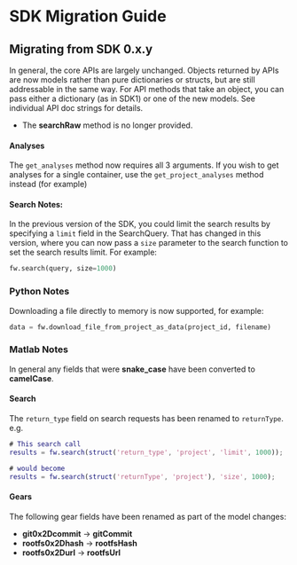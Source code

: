 # SDK Migration Guide

## Migrating from SDK 0.x.y

In general, the core APIs are largely unchanged. Objects returned by APIs are now models rather than pure dictionaries or structs, 
but are still addressable in the same way. For API methods that take an object, you can pass either a dictionary (as in SDK1) or one
of the new models. See individual API doc strings for details.

* The **searchRaw** method is no longer provided.

#### Analyses
The `get_analyses` method now requires all 3 arguments. If you wish to get analyses for a single container, use the
`get_project_analyses` method instead (for example)

#### Search Notes:
In the previous version of the SDK, you could limit the search results by specifying a `limit` field in the SearchQuery. That has
changed in this version, where you can now pass a `size` parameter to the search function to set the search results limit.
For example:
```python
fw.search(query, size=1000)
```

### Python Notes

Downloading a file directly to memory is now supported, for example:
```python
data = fw.download_file_from_project_as_data(project_id, filename)
```

### Matlab Notes

In general any fields that were **snake_case** have been converted to **camelCase**.

#### Search
The `return_type` field on search requests has been renamed to `returnType`. e.g.

```matlab
# This search call
results = fw.search(struct('return_type', 'project', 'limit', 1000));

# would become
results = fw.search(struct('returnType', 'project'), 'size', 1000);
```

#### Gears

The following gear fields have been renamed as part of the model changes:

* **git0x2Dcommit** -> **gitCommit**
* **rootfs0x2Dhash** -> **rootfsHash**
* **rootfs0x2Durl** -> **rootfsUrl**
 
